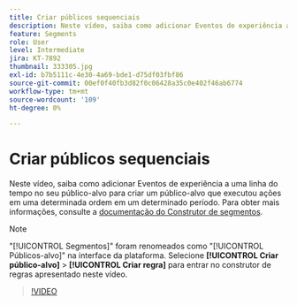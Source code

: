 ```yaml
---
title: Criar públicos sequenciais
description: Neste vídeo, saiba como adicionar Eventos de experiência a uma linha do tempo no seu público-alvo para criar um público-alvo que executou ações em uma determinada ordem em um determinado período.
feature: Segments
role: User
level: Intermediate
jira: KT-7892
thumbnail: 333305.jpg
exl-id: b7b5111c-4e30-4a69-bde1-d75df03fbf86
source-git-commit: 00ef0f40fb3d82f0c06428a35c0e402f46ab6774
workflow-type: tm+mt
source-wordcount: '109'
ht-degree: 0%

---
```


# Criar públicos sequenciais

Neste vídeo, saiba como adicionar Eventos de experiência a uma linha do tempo no seu público-alvo para criar um público-alvo que executou ações em uma determinada ordem em um determinado período. Para obter mais informações, consulte a [documentação do Construtor de segmentos](https://experienceleague.adobe.com/docs/experience-platform/segmentation/ui/segment-builder.html?lang=pt-br).

>[!NOTE]
>
> &quot;[!UICONTROL Segmentos]&quot; foram renomeados como &quot;[!UICONTROL Públicos-alvo]&quot; na interface da plataforma. Selecione **[!UICONTROL Criar público-alvo]** > **[!UICONTROL Criar regra]** para entrar no construtor de regras apresentado neste vídeo.

>[!VIDEO](https://video.tv.adobe.com/v/333305/?learn=on)


